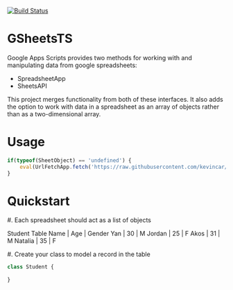 [![Build Status](https://travis-ci.org/kevincar/GSheetsTS.svg?branch=master)](https://travis-ci.org/kevincar/GSheetsTS)

# GSheetsTS

Google Apps Scripts provides two methods for working with and manipulating
data from google spreadsheets:

- SpreadsheetApp
- SheetsAPI

This project merges functionality from both of these interfaces. It also adds
the option to work with data in a spreadsheet as an array of objects rather
than as a two-dimensional array. 

# Usage

```typescript
if(typeof(SheetObject) == 'undefined') {
	eval(UrlFetchApp.fetch('https://raw.githubusercontent.com/kevincar/GSheetsTS/master/dist/main.js').getContentText());
}
```

# Quickstart

#. Each spreadsheet should act as a list of objects

Student Table
Name | Age | Gender
Yan | 30 | M 
Jordan | 25 | F
Akos | 31 | M
Natalia | 35 | F

#. Create your class to model a record in the table

```typescript
class Student {
	
}
```
